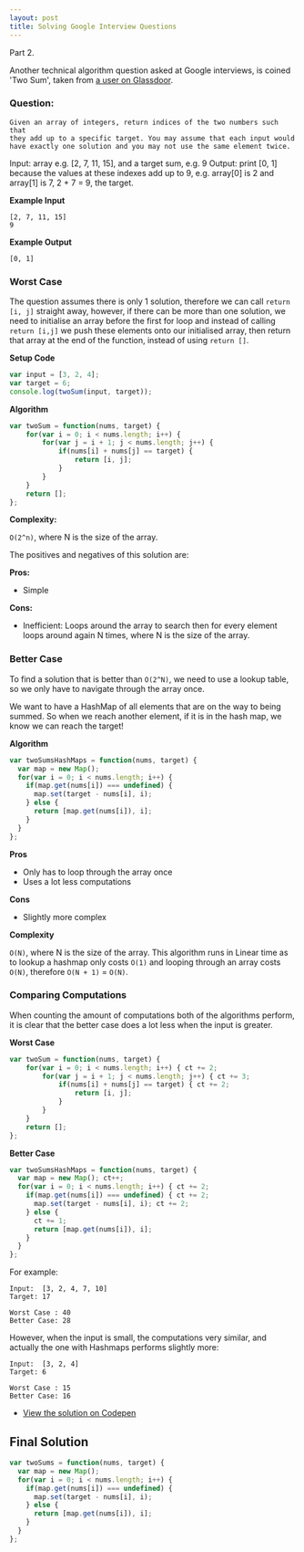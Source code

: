 ```yaml
---
layout: post
title: Solving Google Interview Questions
---
```


<div class="message">
Part 2.
</div>

Another technical algorithm question asked at Google interviews, is coined 'Two Sum', taken from [a user on Glassdoor](https://www.glassdoor.com/Interview/this-is-just-a-two-sum-problem-given-a-sorted-array-and-a-number-X-find-all-pairs-whose-sum-is-X-in-a-efficient-way-QTN_380183.htm).


### Question:

```
Given an array of integers, return indices of the two numbers such that
they add up to a specific target. You may assume that each input would
have exactly one solution and you may not use the same element twice.
```

Input: array e.g. [2, 7, 11, 15], and a target sum, e.g. 9
Output: print [0, 1] because the values at these indexes add up to 9, e.g. array[0] is 2 and array[1] is 7, 2 + 7 = 9, the target.

**Example Input**

```
[2, 7, 11, 15]
9
```

**Example Output**

```
[0, 1]
```

### Worst Case

The question assumes there is only 1 solution, therefore we can call `return [i, j]` straight away, however, if there can be more than one solution, we need to initialise an array before the first for loop and instead of calling `return [i,j]` we push these elements onto our initialised array, then return that array at the end of the function, instead of using `return []`.

**Setup Code**
```javascript
var input = [3, 2, 4];
var target = 6;
console.log(twoSum(input, target));
```

**Algorithm**
```javascript
var twoSum = function(nums, target) {
    for(var i = 0; i < nums.length; i++) {
        for(var j = i + 1; j < nums.length; j++) {
            if(nums[i] + nums[j] == target) {
                return [i, j];
            }
        }
    }
    return [];
};
```

**Complexity:**

`O(2^n)`, where N is the size of the array.

The positives and negatives of this solution are:

**Pros:**
- Simple

**Cons:**
- Inefficient: Loops around the array to search then for every element loops around again N times, where N is the size of the array.


### Better Case

To find a solution that is better than `O(2^N)`, we need to use a lookup table, so we only have to navigate through the array once.

We want to have a HashMap of all elements that are on the way to being summed. So when we reach another element, if it is in the hash map, we know we can reach the target!


**Algorithm**
```javascript
var twoSumsHashMaps = function(nums, target) {
  var map = new Map();
  for(var i = 0; i < nums.length; i++) {
    if(map.get(nums[i]) === undefined) {
      map.set(target - nums[i], i);
    } else {
      return [map.get(nums[i]), i];
    }
  }
};
```

**Pros**
- Only has to loop through the array once
- Uses a lot less computations

**Cons**
- Slightly more complex

**Complexity**

`O(N)`, where N is the size of the array. This algorithm runs in Linear time as to lookup a hashmap only costs `O(1)` and looping through an array costs `O(N)`, therefore `O(N + 1)` = `O(N)`.


### Comparing Computations

When counting the amount of computations both of the algorithms perform, it is clear that the better case does a lot less when the input is greater.

**Worst Case**

```javascript
var twoSum = function(nums, target) {
    for(var i = 0; i < nums.length; i++) { ct += 2;
        for(var j = i + 1; j < nums.length; j++) { ct += 3;
            if(nums[i] + nums[j] == target) { ct += 2;
                return [i, j];
            }
        }
    }
    return [];
};
```

**Better Case**

```javascript
var twoSumsHashMaps = function(nums, target) {
  var map = new Map(); ct++;
  for(var i = 0; i < nums.length; i++) { ct += 2;
    if(map.get(nums[i]) === undefined) { ct += 2;
      map.set(target - nums[i], i); ct += 2;
    } else {
      ct += 1;
      return [map.get(nums[i]), i];
    }
  }
};
```

For example:

```
Input:  [3, 2, 4, 7, 10]
Target: 17

Worst Case : 40
Better Case: 28
```

However, when the input is small, the computations very similar, and actually the one with Hashmaps performs slightly more:

```
Input:  [3, 2, 4]
Target: 6

Worst Case : 15
Better Case: 16
```


- [View the solution on Codepen](https://codepen.io/harrymt/pen/xPJxbG?editors=1111)

## Final Solution

```javascript
var twoSums = function(nums, target) {
  var map = new Map();
  for(var i = 0; i < nums.length; i++) {
    if(map.get(nums[i]) === undefined) {
      map.set(target - nums[i], i);
    } else {
      return [map.get(nums[i]), i];
    }
  }
};
```

